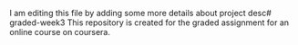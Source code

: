 I am editing this file by adding some more details about project desc# graded-week3
This repository is created for the graded assignment for an online course on coursera.
